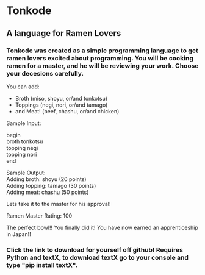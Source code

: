 # Tonkode
## A language for Ramen Lovers
### Tonkode was created as a simple programming language to get ramen lovers excited about programming. You will be cooking ramen for a master, and he will be reviewing your work. Choose your decesions carefully.

You can add:  
- Broth (miso, shoyu, or/and tonkotsu)   
- Toppings (negi, nori, or/and tamago)   
- and Meat! (beef, chashu, or/and chicken)  

Sample Input:  

begin  
     broth tonkotsu   
     topping negi   
     topping nori  
end  

Sample Output:   
Adding broth: shoyu (20 points)   
Adding topping: tamago (30 points)   
Adding meat: chashu (50 points)  

Lets take it to the master for his approval!

Ramen Master Rating: 100

The perfect bowl!! You finally did it! You have now earned an apprenticeship in Japan!!

### Click the link to download for yourself off github! Requires Python and textX, to download textX go to your console and type "pip install textX".
